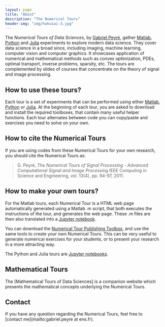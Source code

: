 ```yaml
---
layout: page
title: "About"
description: "The Numerical Tours"
header-img: "img/hokusai-3.jpg"
---
```


The *Numerical Tours of Data Sciences*, by [Gabriel Peyré](contact/), gather [Matlab](https://au.mathworks.com/products/matlab.html), [Python](https://www.python.org/) and [Julia](https://julialang.org/) experiments to explore modern data science.
They cover data science in a broad since, including imaging, machine learning, computer vision and computer graphics.
It showcases application of numerical and mathematical methods such as convex optimization, PDEs, optimal transport, inverse problems, sparsity, etc.
The tours are complemented by slides of courses that concentrate on the theory of  signal and image processing.

How to use these tours?
-------------------

Each tour is a set of experiments that can be performed using
either [Matlab](https://au.mathworks.com/products/matlab.html), [Python](https://www.python.org/) or [Julia](https://julialang.org/).
At the beginning of each tour,
you are asked to download and install the required toolboxes, that contain many useful helper functions. Each tour alternates between code you can copy/paste and exercises you need to solve on your own.

How to cite the Numerical Tours
-------------------

If you are using codes from these Numerical Tours for your own research, you should cite the Numerical Tours as:

> G. Peyré, *The Numerical Tours of Signal Processing - Advanced Computational Signal and Image Processing*
> IEEE Computing in Science and Engineering, vol. 13(4), pp. 94-97, 2011.


How to make your own tours?
-------------------

For the Matlab tours, each Numerical Tour is a HTML web page automatically generated using a Matlab .m script, that both executes the instructions of the tour, and generates the web page. These .m files are then also translated into a [Jupyter notebook](http://jupyter.org/).

You can download the [Numerical Tour Publishing Toolbox](tours/toolbox_publishing.zip), and use the same tools to create your own Numerical Tours. This can be very useful to generate numerical exercises for your students, or to present your research in a more attracting way.

The Python and Julia tours are [Jupyter notebooks](http://jupyter.org/).


Mathematical Tours
-------------------

The [Mathematical Tours of Data Sciences] is a companion website which presents the mathematical concepts underlying the Numerical Tours.

Contact
-------------------

If you have any question regarding the Numerical Tours, feel free to [contact me](mailto:gabriel.peyre at ens.fr).
